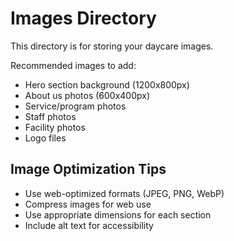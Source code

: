 # Images Directory

This directory is for storing your daycare images.

Recommended images to add:
- Hero section background (1200x800px)
- About us photos (600x400px) 
- Service/program photos
- Staff photos
- Facility photos
- Logo files

## Image Optimization Tips
- Use web-optimized formats (JPEG, PNG, WebP)
- Compress images for web use
- Use appropriate dimensions for each section
- Include alt text for accessibility


